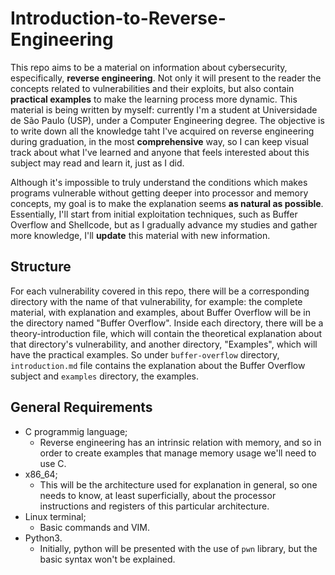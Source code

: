 # Introduction-to-Reverse-Engineering
This repo aims to be a material on information about cybersecurity, especifically, **reverse engineering**. Not only it will present to the reader the concepts related to vulnerabilities and their exploits, but also contain **practical examples** to make the learning process more dynamic. This material is being written by myself: currently I'm a  student at Universidade de São Paulo (USP), under a Computer Engineering degree. The objective is to write down all the knowledge taht I've acquired on reverse engineering during graduation, in the most **comprehensive** way, so I can keep visual track about what I've learned and anyone that feels interested about this subject may read and learn it, just as I did. 

Although it's impossible to truly understand the conditions which makes programs vulnerable without getting deeper into processor and memory concepts, my goal is to make the explanation seems **as natural as possible**. Essentially, I'll start from initial exploitation techniques, such as Buffer Overflow and Shellcode, but as I gradually advance my studies and gather more knowledge, I'll **update** this material with new information.

## Structure
For each vulnerability covered in this repo, there will be a corresponding directory with the name of that vulnerability, for example: the complete material, with explanation and examples, about Buffer Overflow will be in the directory named "Buffer Overflow". Inside each directory, there will be a theory-introduction file, which will contain the theoretical explanation about that directory's vulnerability, and another directory, "Examples", which will have the practical examples. So under `buffer-overflow` directory, `introduction.md` file contains the explanation about the Buffer Overflow subject and `examples` directory, the examples.

## General Requirements
* C programmig language;
  * Reverse engineering has an intrinsic relation with memory, and so in order to create examples that manage memory usage we'll need to use C.
* x86_64;
  * This will be the architecture used for explanation in general, so one needs to know, at least superficially, about the processor instructions and registers of this particular architecture.
* Linux terminal;
  * Basic commands and VIM.
* Python3.
  * Initially, python will be presented with the use of `pwn` library, but the basic syntax won't be explained.

